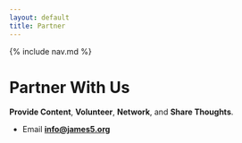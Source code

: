 ```yaml
---
layout: default
title: Partner
---
```


<div class="j5-nav">
  {% include nav.md %}
</div>


# Partner With Us
**Provide Content**, **Volunteer**, **Network**, and **Share Thoughts**.

- Email **info@james5.org**
